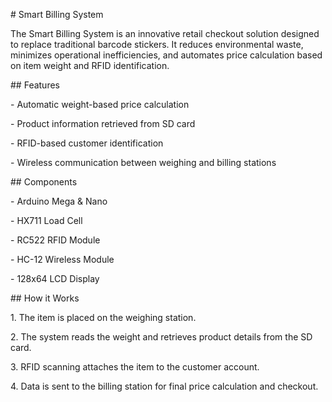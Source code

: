 \# Smart Billing System



The Smart Billing System is an innovative retail checkout solution designed to replace traditional barcode stickers. It reduces environmental waste, minimizes operational inefficiencies, and automates price calculation based on item weight and RFID identification.



\## Features

\- Automatic weight-based price calculation

\- Product information retrieved from SD card

\- RFID-based customer identification

\- Wireless communication between weighing and billing stations



\## Components

\- Arduino Mega \& Nano

\- HX711 Load Cell

\- RC522 RFID Module

\- HC-12 Wireless Module

\- 128x64 LCD Display



\## How it Works

1\. The item is placed on the weighing station.

2\. The system reads the weight and retrieves product details from the SD card.

3\. RFID scanning attaches the item to the customer account.

4\. Data is sent to the billing station for final price calculation and checkout.



